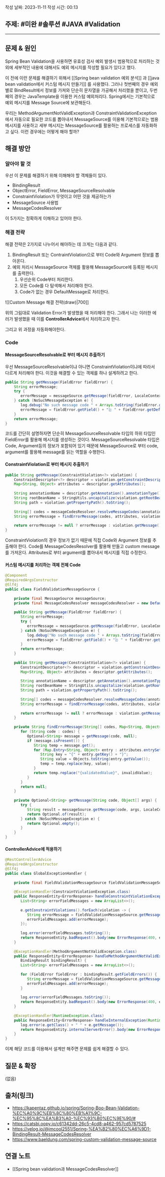 작성 날짜: 2023-11-11
작성 시간: 00:13

## 주제: #미완 #솔루션 #JAVA #Validation 

----

## 문제 & 원인

Spring Bean Validation을 사용하면 유효성 검사 예외 발생시 범용적으로 처리하는 것 외에 세부적인 내용에 대해서도 예외 메시지를 작성할 필요가 있다고 했다.

이 전에 이런 문제를 해결하기 위해서 [[Spring bean validation 예외 분석]] 과 [[java bean validation에서 커스텀 메시지 만들기]] 를 사용했다.  그러나 첫번째의 경우 예외 별로 BindResult에서 정보를 가져와 단순히 문자열을 가공해서 처리했을 뿐이고, 두번 째의 경우는 JavaTemplate을 이용한 커스텀 예외처리다. Spring에서는 기본적으로 예외 메시지를 Message Source에 보관해둔다.

우리는 MethodArgumentNotValidException과 ConstraintValidationException에서 자동으로 필요한 코드를 뽑아내서 MessageSource를 이용해 기본적으로는 범용 메시지를 사용하고 세부 메시지는 MessageSource를 활용하는 프로세스를 자동화하고 싶다. 이런 경우에는 어떻게 해야 할까?

## 해결 방안

### 알아야 할 것

우선 이 문제를 해결하기 위해 이해해야 할 객체들이 있다.

- BindingResult
- ObjectError, FieldError, MessageSourceResolvable
- ConstraintViolation가 무엇이고 어떤 것을 제공하는가
- MessageSource 사용법
- MessageCodesResolver

이 5가지는 정확하게 이해하고 있어야 한다.

### 해결 전략

해결 전략은 2가지로 나누어서 해야하는 데 크게는 다음과 같다.

1. BindingResult 또는 ContraintViolation으로 부터 Code와 Argument 정보를 뽑아온다.
2. 예외 처리시 MessageSource 객체를 활용해 MessageSource에 등록된 메시지를 출력한다. 
	1. 우선순위 Code부터 처리한다.
	2. 모든 Code를 다 탐색해서 처리해야 한다.
	3. Code가 없는 경우 DefaultMessage로 처리한다.


![[Custom Message 해결 전략(draw)|700]]

위의 그림대로 Validation Error가 발생했을 때 처리해야 한다. 그래서 나는 이러한 에러가 발생했을 때 이를 **ControllerAdvice**에서 처리하고자 한다.

그리고 위 과정을 자동화해야한다.
### Code
#### MessageSourceResolvable로 부터 메시지 추출하기
우선 MessageSourceResolvable이냐 아니면 ConstraintViolation이냐에 따라서 다르게 처리해야 한다. 이것을 해결할 수 있는 객체를 하나 설계하려고 한다.

```java
public String getMessage(FieldError fieldError) {  
    String errorMessage;  
    try {  
       errorMessage = messageSource.getMessage(fieldError, LocaleContextHolder.getLocale());  
    } catch (NoSuchMessageException e) {  
       log.debug("No such message code " + Arrays.toString(fieldError.getCodes()));  
       errorMessage = fieldError.getField() + "는 " + fieldError.getDefaultMessage();  
    }  
    return errorMessage;  
}
```

코드를 간단히 설명하자면 단순히 MessageSourceResolvable 타입의 하위 타입인 FieldError를 활용해 메시지를 생성하는 것이다. MessageSourceResolvable 타입은 Code, Argument등의 정보가 포함되어 있기 때문에 MessageSource로 부터 code, argument를 활용해 message를 읽는 역할을 수행한다.

#### ConstraintViolation로 부터 메시지 추출하기

```java
public String getMessage(ConstraintViolation<?> violation) {  
    ConstraintDescriptor<?> descriptor = violation.getConstraintDescriptor();  
    Map<String, Object> attributes = descriptor.getAttributes();  
  
    String annotationName = descriptor.getAnnotation().annotationType().getSimpleName();  
    String rootBeanName = StringUtils.uncapitalize(violation.getRootBeanClass().getSimpleName());  
    String path = violation.getPropertyPath().toString();  
  
    String[] codes = messageCodesResolver.resolveMessageCodes(annotationName, rootBeanName, path, null);  
    String errorMessage = findErrorMessage(codes, attributes, violation.getInvalidValue().toString());  
  
    return errorMessage != null ? errorMessage : violation.getMessage();  
}
```

ConstraintViolation의 경우 정보가 없기 때문에 직접 Code와 Argument 정보를 추출해야 한다.
Code를 MessageCodesResolver를 활용해 만들고 custom message를 가져온다. Attributes로 부터 argument를 뽑아내서 메시지를 직접 수정한다.

#### 커스텀 메시지를 처리하는 객체 전체 Code

```java
@Component  
@RequiredArgsConstructor  
@Slf4j  
public class FieldValidationMessageSource {  
  
    private final MessageSource messageSource;  
    private final MessageCodesResolver messageCodesResolver = new DefaultMessageCodesResolver();  
  
    public String getMessage(FieldError fieldError) {  
       String errorMessage;  
       try {  
          errorMessage = messageSource.getMessage(fieldError, LocaleContextHolder.getLocale());  
       } catch (NoSuchMessageException e) {  
          log.debug("No such message code " + Arrays.toString(fieldError.getCodes()));  
          errorMessage = fieldError.getField() + "는 " + fieldError.getDefaultMessage();  
       }  
       return errorMessage;  
    }  
  
    public String getMessage(ConstraintViolation<?> violation) {  
       ConstraintDescriptor<?> descriptor = violation.getConstraintDescriptor();  
       Map<String, Object> attributes = descriptor.getAttributes();  
  
       String annotationName = descriptor.getAnnotation().annotationType().getSimpleName();  
       String rootBeanName = StringUtils.uncapitalize(violation.getRootBeanClass().getSimpleName());  
       String path = violation.getPropertyPath().toString();  
  
       String[] codes = messageCodesResolver.resolveMessageCodes(annotationName, rootBeanName, path, null);  
       String errorMessage = findErrorMessage(codes, attributes, violation.getInvalidValue().toString());  
  
       return errorMessage != null ? errorMessage : violation.getMessage();  
    }  
  
    private String findErrorMessage(String[] codes, Map<String, Object> attributes, String invalidValue) {  
       for (String code : codes) {  
          Optional<String> message = getMessage(code, null);  
          if (message.isPresent()) {  
             String temp = message.get();  
             for (Map.Entry<String, Object> entry : attributes.entrySet()) {  
                String key = "{" + entry.getKey() + "}";  
                String value = Objects.toString(entry.getValue());  
                temp = temp.replace(key, value);  
             }  
             return temp.replace("{validatedValue}", invalidValue);  
          }  
       }  
       return null;  
    }  
  
    private Optional<String> getMessage(String code, Object[] args) {  
       try {  
          String result = messageSource.getMessage(code, args, LocaleContextHolder.getLocale());  
          return Optional.of(result);  
       } catch (NoSuchMessageException e) {  
          return Optional.empty();  
       }  
    }  
}
```


#### ControllerAdvice에 적용하기

```java
@RestControllerAdvice  
@RequiredArgsConstructor  
@Slf4j  
public class GlobalExceptionHandler {  
  
    private final FieldValidationMessageSource fieldValidationMessageSource;  
  
    @ExceptionHandler(ConstraintViolationException.class)  
    public ResponseEntity<ErrorResponse> handleConstraintViolationException(ConstraintViolationException e) {  
       List<String> errorFieldMessages = new ArrayList<>();  
  
       e.getConstraintViolations().forEach(violation -> {  
          String errorMessage = fieldValidationMessageSource.getMessage(violation);  
          errorFieldMessages.add(errorMessage);  
       });  
  
       log.error(errorFieldMessages.toString());  
       return ResponseEntity.badRequest().body(new ErrorResponse(400, errorFieldMessages.toString()));  
    }  
  
    @ExceptionHandler(MethodArgumentNotValidException.class)  
    public ResponseEntity<ErrorResponse> handleMethodArgumentNotValidException(MethodArgumentNotValidException e,  
       BindingResult bindingResult) {  
       List<String> errorFieldMessages = new ArrayList<>();  
  
       for (FieldError fieldError : bindingResult.getFieldErrors()) {  
          String errorMessage = fieldValidationMessageSource.getMessage(fieldError);  
          errorFieldMessages.add(errorMessage);  
       }  
  
       log.error(errorFieldMessages.toString());  
       return ResponseEntity.badRequest().body(new ErrorResponse(400, errorFieldMessages.toString()));  
    }  
  
    @ExceptionHandler(RuntimeException.class)  
    public ResponseEntity<ErrorResponse> handleInternalException(RuntimeException e) {  
       log.error(e.getClass() + " " + e.getMessage());  
       return ResponseEntity.internalServerError().body(new ErrorResponse(500, "Internal Server Error"));  
    }  
}
```

이제 해당 코드를 이용해서 설계만 해주면 문제를 쉽게 해결할 수 있다.
## 질문 & 확장

(없음)

## 출처(링크)

- https://kapentaz.github.io/spring/Spring-Boo-Bean-Validation-%EC%A0%9C%EB%8C%80%EB%A1%9C-%EC%95%8C%EA%B3%A0-%EC%93%B0%EC%9E%90/#
- https://catsbi.oopy.io/c61342dd-26c5-4cd8-a462-957cd5787525
- https://velog.io/@imcool2551/Spring-%EA%B2%80%EC%A6%9D1-BindingResult-MessageCodesResolver
- https://www.baeldung.com/spring-custom-validation-message-source
## 연결 노트

- [[Spring bean validation과 MessageCodesResolver]]








